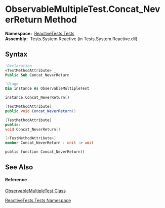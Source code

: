 # ObservableMultipleTest.Concat\_NeverReturn Method

**Namespace:**  [ReactiveTests.Tests](ReactiveTests.Tests\ReactiveTests.Tests.md)  
**Assembly:**  Tests.System.Reactive (in Tests.System.Reactive.dll)

## Syntax

```vb
'Declaration
<TestMethodAttribute> _
Public Sub Concat_NeverReturn
```

```vb
'Usage
Dim instance As ObservableMultipleTest

instance.Concat_NeverReturn()
```

```csharp
[TestMethodAttribute]
public void Concat_NeverReturn()
```

```c++
[TestMethodAttribute]
public:
void Concat_NeverReturn()
```

```fsharp
[<TestMethodAttribute>]
member Concat_NeverReturn : unit -> unit 
```

```jscript
public function Concat_NeverReturn()
```

## See Also

#### Reference

[ObservableMultipleTest Class](ObservableMultipleTest\ObservableMultipleTest.md)

[ReactiveTests.Tests Namespace](ReactiveTests.Tests\ReactiveTests.Tests.md)




